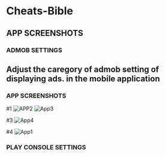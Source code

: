 # Cheats-Bible



## APP SCREENSHOTS


### ADMOB SETTINGS

## Adjust the caregory of admob setting of displaying ads. in the mobile application






### APP SCREENSHOTS

#1
![APP2](https://user-images.githubusercontent.com/40432616/92407192-89870f00-f157-11ea-9f9d-5e682751f3c7.jpg) ![App3](https://user-images.githubusercontent.com/40432616/92407205-8c81ff80-f157-11ea-925c-c82ffa172369.jpg)

#3
![App4](https://user-images.githubusercontent.com/40432616/92407209-8e4bc300-f157-11ea-995d-764cebe2f635.jpg)

#4
![App1](https://user-images.githubusercontent.com/40432616/92407212-90ae1d00-f157-11ea-8051-5f65775bacb8.jpg)




### PLAY CONSOLE SETTINGS

